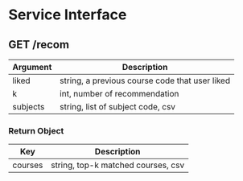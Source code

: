# Service Interface
<!-- 
## POST /auth-token

Starts a user session. Since this is a beginner friendly project, the server will just have one session at a time (no concurrency needed).

| **Argument** | **Description** |
| ------------ | --------------- |
| uid          | User id         |

### Return Object

| **Key**    | **Description** |
| ---------- | --------------- |
| auth-token | identifier      |

## PUT /users/{uid}

Updates user info in the db

| **Argument** | **Description**    |
| ------------ | ------------------ |
| name         | User name          |
| major        |                    |
| year         | Year at the school |
| profile      | User description   |

### Return Object

| **Key** | **Description**       |
| ------- | --------------------- |
| courses | top-K matched courses | -->

## GET /recom

| **Argument** | **Description**                                |
| ------------ | ---------------------------------------------- |
| liked        | string, a previous course code that user liked |
| k            | int, number of recommendation                  |
| subjects     | string, list of subject code, csv              |

### Return Object

| **Key** | **Description**                    |
| ------- | ---------------------------------- |
| courses | string, top-k matched courses, csv |

<!-- # User DB

| **field** | **type**   | **constrains** | **description**                                              |
| --------- | ---------- | -------------- | ------------------------------------------------------------ |
| id        | bigint     | Primary key    |                                                              |
| uid       | bigint     | Unique, index  | School id                                                    |
| name      | string     | index          | User name                                                    |
| major     | int/string |                |                                                              |
| year      | int        |                | Year at school                                               |
| keywords  | string     |                | Description of this user, what do they like, etc. **This will be used in matching top K courses for recommendation.** |

Or just use csv for simplicity.

- Since there will be no concurrency, querying one row each time does not worth it
- Up to discussion -->